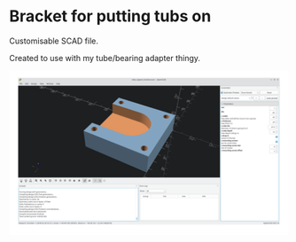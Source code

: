 # Bracket for putting tubs on

Customisable SCAD file.

Created to use with my tube/bearing adapter thingy.


![scad.png](scad.png)